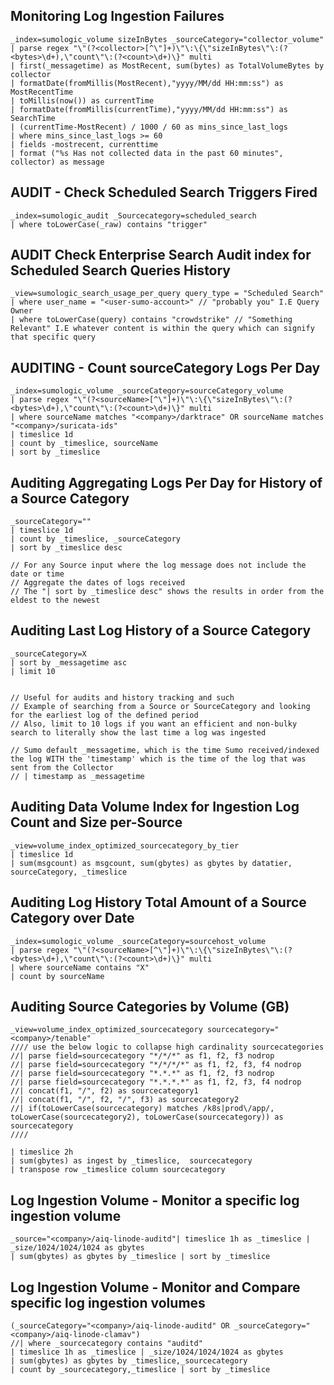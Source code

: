 ## Monitoring Log Ingestion Failures

```
_index=sumologic_volume sizeInBytes _sourceCategory="collector_volume" 
| parse regex "\"(?<collector>[^\"]+)\"\:\{\"sizeInBytes\"\:(?<bytes>\d+),\"count\"\:(?<count>\d+)\}" multi 
| first(_messagetime) as MostRecent, sum(bytes) as TotalVolumeBytes by collector 
| formatDate(fromMillis(MostRecent),"yyyy/MM/dd HH:mm:ss") as MostRecentTime 
| toMillis(now()) as currentTime 
| formatDate(fromMillis(currentTime),"yyyy/MM/dd HH:mm:ss") as SearchTime 
| (currentTime-MostRecent) / 1000 / 60 as mins_since_last_logs 
| where mins_since_last_logs >= 60 
| fields -mostrecent, currenttime 
| format ("%s Has not collected data in the past 60 minutes", collector) as message
```

## AUDIT - Check Scheduled Search Triggers Fired

```
_index=sumologic_audit _Sourcecategory=scheduled_search 
| where toLowerCase(_raw) contains "trigger"
```

## AUDIT Check Enterprise Search Audit index for Scheduled Search Queries History

```
_view=sumologic_search_usage_per_query query_type = "Scheduled Search"
| where user_name = "<user-sumo-account>" // "probably you" I.E Query Owner
| where toLowerCase(query) contains "crowdstrike" // "Something Relevant" I.E whatever content is within the query which can signify that specific query
```

## AUDITING - Count sourceCategory Logs Per Day

```
_index=sumologic_volume _sourceCategory=sourceCategory_volume
| parse regex "\"(?<sourceName>[^\"]+)\"\:\{\"sizeInBytes\"\:(?<bytes>\d+),\"count\"\:(?<count>\d+)\}" multi 
| where sourceName matches "<company>/darktrace" OR sourceName matches "<company>/suricata-ids"
| timeslice 1d
| count by _timeslice, sourceName
| sort by _timeslice
```

## Auditing Aggregating Logs Per Day for History of a Source Category

```
_sourceCategory=""
| timeslice 1d
| count by _timeslice, _sourceCategory
| sort by _timeslice desc

// For any Source input where the log message does not include the date or time
// Aggregate the dates of logs received
// The "| sort by _timeslice desc" shows the results in order from the eldest to the newest
```

## Auditing Last Log History of a Source Category

```
_sourceCategory=X 
| sort by _messagetime asc
| limit 10


// Useful for audits and history tracking and such
// Example of searching from a Source or SourceCategory and looking for the earliest log of the defined period
// Also, limit to 10 logs if you want an efficient and non-bulky search to literally show the last time a log was ingested

// Sumo default _messagetime, which is the time Sumo received/indexed the log WITH the 'timestamp' which is the time of the log that was sent from the Collector
// | timestamp as _messagetime
```

## Auditing Data Volume Index for Ingestion Log Count and Size per-Source

```
_view=volume_index_optimized_sourcecategory_by_tier
| timeslice 1d
| sum(msgcount) as msgcount, sum(gbytes) as gbytes by datatier, sourceCategory, _timeslice
```

## Auditing Log History Total Amount of a Source Category over Date

```
_index=sumologic_volume _sourceCategory=sourcehost_volume
| parse regex "\"(?<sourceName>[^\"]+)\"\:\{\"sizeInBytes\"\:(?<bytes>\d+),\"count\"\:(?<count>\d+)\}" multi 
| where sourceName contains "X"
| count by sourceName
```

## Auditing Source Categories by Volume (GB)

```
_view=volume_index_optimized_sourcecategory sourcecategory="<company>/tenable"
//// use the below logic to collapse high cardinality sourcecategories
//| parse field=sourcecategory "*/*/*" as f1, f2, f3 nodrop
//| parse field=sourcecategory "*/*/*/*" as f1, f2, f3, f4 nodrop
//| parse field=sourcecategory "*.*.*" as f1, f2, f3 nodrop
//| parse field=sourcecategory "*.*.*.*" as f1, f2, f3, f4 nodrop
//| concat(f1, "/", f2) as sourcecategory1
//| concat(f1, "/", f2, "/", f3) as sourcecategory2
//| if(toLowerCase(sourcecategory) matches /k8s|prod\/app/, toLowerCase(sourcecategory2), toLowerCase(sourcecategory)) as sourcecategory
////

| timeslice 2h
| sum(gbytes) as ingest by _timeslice,  sourcecategory
| transpose row _timeslice column sourcecategory
```

## Log Ingestion Volume - Monitor a specific log ingestion volume

```
_source="<company>/aiq-linode-auditd"| timeslice 1h as _timeslice | _size/1024/1024/1024 as gbytes 
| sum(gbytes) as gbytes by _timeslice | sort by _timeslice
```

## Log Ingestion Volume - Monitor and Compare specific log ingestion volumes

```
(_sourceCategory="<company>/aiq-linode-auditd" OR _sourceCategory="<company>/aiq-linode-clamav")
//| where _sourcecategory contains "auditd"
| timeslice 1h as _timeslice | _size/1024/1024/1024 as gbytes 
| sum(gbytes) as gbytes by _timeslice,_sourcecategory
| count by _sourcecategory,_timeslice | sort by _timeslice    
```
